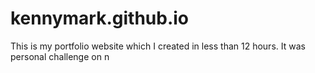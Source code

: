 # kennymark.github.io

This is my portfolio website which I created in less than 12 hours. It was personal challenge on n

